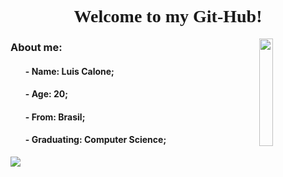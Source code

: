 <h1 align="center" style="font-family: 'Montserrat';">
    Welcome to my Git-Hub!
</h1>
<body>
    <img align="right" width=21%
        src="https://media.tenor.com/MYaoHv7vvoUAAAAi/laughing-miles-morales.gif">
    <h3 align="left">About me:</h3>
    <ul>
        <h4>- Name: Luis Calone;</h4>
        <h4>- Age: 20;</h4>
        <h4>- From: Brasil;</h4>
        <h4>- Graduating: Computer Science;</h4>
    </ul>
    <div align="left">
        <img
            src="https://github-readme-stats.vercel.app/api?username=Luis-Calone&show_icons=true&theme=github_dark">
    </div>

</body>
